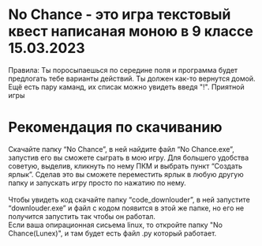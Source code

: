 
# No Chance - это игра текстовый квест написаная моною в 9 классе 15.03.2023

Правила:
Ты поросыпаешься по середине поля и программа будет предлогать тебе варианты действий. Ты должен как-то вернутся домой.
Ещё есть пару каманд, их списак можно увидеть введя "!". 
Приятной игры
# Рекомендация по скачиванию
Скачайте папку “No Chance”, в ней найдите файл “No Chance.exe”, запустив его вы сможете сыграть в мою игру. Для большего удобства советую, выделив, кликнуть по нему ПКМ и выбрать пункт “Создать ярлык”. Сделав это вы сможете переместить ярлык в любую другую папку и запускать игру просто по нажатию по нему.\
\
Чтобы увидеть код скачайте папку “code_downlouder”, в ней запустите “downlouder.exe” и файл с кодом появится в этой же  папке, но его не получится запустить так чтобы он работал.
\
Если ваша опирационная сисьема linux, то откройте папку "No Chance(Lunex)", и там будет есть файл .py который работает.
